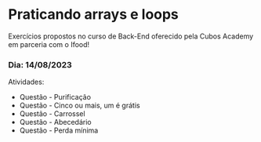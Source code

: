 # Praticando arrays e loops
Exercícios propostos no curso de Back-End oferecido pela Cubos Academy em parceria com o Ifood!

### Dia: 14/08/2023
 Atividades:
 - Questão - Purificação
 - Questão - Cinco ou mais, um é grátis
 - Questão - Carrossel
 - Questão - Abecedário
 - Questão - Perda mínima
